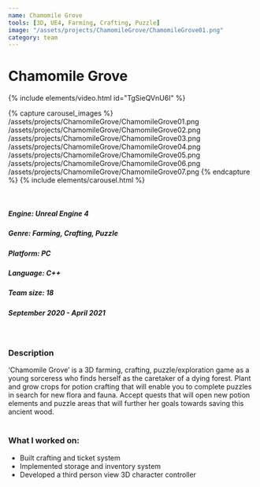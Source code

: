 ```yaml
---
name: Chamomile Grove
tools: [3D, UE4, Farming, Crafting, Puzzle]
image: "/assets/projects/ChamomileGrove/ChamomileGrove01.png"
category: team
---
```



# Chamomile Grove

{% include elements/video.html id="TgSieQVnU6I" %}

{% capture carousel_images %}
/assets/projects/ChamomileGrove/ChamomileGrove01.png
/assets/projects/ChamomileGrove/ChamomileGrove02.png
/assets/projects/ChamomileGrove/ChamomileGrove03.png
/assets/projects/ChamomileGrove/ChamomileGrove04.png
/assets/projects/ChamomileGrove/ChamomileGrove05.png
/assets/projects/ChamomileGrove/ChamomileGrove06.png
/assets/projects/ChamomileGrove/ChamomileGrove07.png
{% endcapture %}
{% include elements/carousel.html %}

<br/>

##### Engine: Unreal Engine 4
##### Genre: Farming, Crafting, Puzzle 
##### Platform: PC 
##### Language: C++
##### Team size: 18
##### September 2020 - April 2021

<br/>

### Description

‘Chamomile Grove’ is a 3D farming, crafting, puzzle/exploration game as a young sorceress who finds herself as the caretaker of a dying forest. Plant and grow crops for potion crafting that will enable you to complete puzzles in search for new flora and fauna. Accept quests that will open new potion elements and puzzle areas that will further her goals towards saving this ancient wood.
<br/>
<br/>

### What I worked on:
- Built crafting and ticket system
- Implemented storage and inventory system
- Developed a third person view 3D character controller
